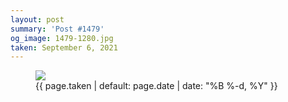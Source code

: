 ```yaml
---
layout: post
summary: 'Post #1479'
og_image: 1479-1280.jpg
taken: September 6, 2021
---
```


<figure class="post">
<img sizes="(min-width: 700px) 50vw, calc(100vw - 2rem)" src="{{ site.assets_url }}/1479-640.jpg" srcset="{{ site.assets_url }}/1479-320.jpg 320w, {{ site.assets_url }}/1479-640.jpg 640w, {{ site.assets_url }}/1479-960.jpg 960w, {{ site.assets_url }}/1479-1280.jpg 1280w"/>
<figcaption>
<time>{{ page.taken | default: page.date | date: "%B %-d, %Y" }}</time>
</figcaption>
</figure>
